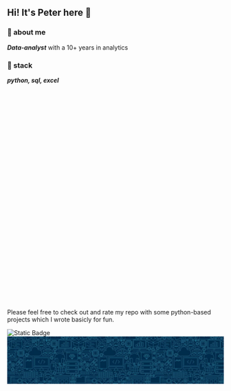 ## Hi! It's Peter here 👾

### 📢 about me

***Data-analyst*** with a 10+ years in analytics

### 💾 stack

***python, sql, excel***
<svg role="img" viewBox="0 0 24 24" xmlns="https://s3.dualstack.us-east-2.amazonaws.com/pythondotorg-assets/media/files/python-logo-only.svg"> 

Please feel free to check out and rate my repo with some python-based projects which I wrote basicly for fun.

<img alt="Static Badge" src="https://img.shields.io/badge/Ninja2EatYa-Python-yellow?logo=codingninjas&logoColor=white">  
<img src="https://github.com/Ninja2EatYa/Ninja2EatYa/blob/main/IMG_7576.JPG" align=center>
